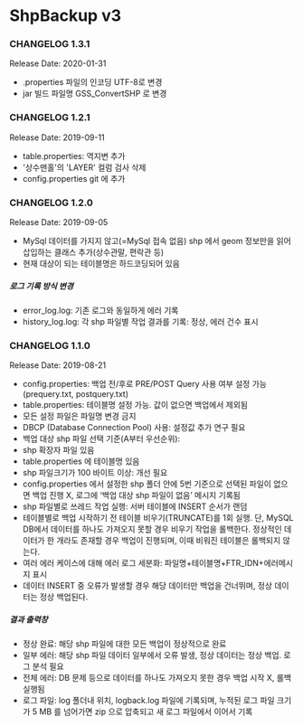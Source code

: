 # ShpBackup v3

### CHANGELOG 1.3.1
Release Date: 2020-01-31
- .properties 파일의 인코딩 UTF-8로 변경
- jar 빌드 파일명 GSS_ConvertSHP 로 변경

### CHANGELOG 1.2.1
Release Date: 2019-09-11
- table.properties: 역지변 추가
- '상수맨홀'의 'LAYER' 컬럼 검사 삭제
- config.properties git 에 추가

### CHANGELOG 1.2.0
Release Date: 2019-09-05
- MySql 데이터를 가지지 않고(=MySql 접속 없음) shp 에서 geom 정보만을 읽어 삽입하는 클래스 추가(상수관말, 편락관 등)
- 현재 대상이 되는 테이블명은 하드코딩되어 있음
##### 로그 기록 방식 변경
- error_log.log: 기존 로그와 동일하게 에러 기록
- history_log.log: 각 shp 파일별 작업 결과를 기록: 정상, 에러 건수 표시

### CHANGELOG 1.1.0
Release Date: 2019-08-21
-	config.properties: 백업 전/후로 PRE/POST Query 사용 여부 설정 가능(prequery.txt, postquery.txt)
-	table.properties: 테이블명 설정 가능. 값이 없으면 백업에서 제외됨
-	모든 설정 파일은 파일명 변경 금지
-	DBCP (Database Connection Pool) 사용: 설정값 추가 연구 필요
-	백업 대상 shp 파일 선택 기준(A부터 우선순위):
-	shp 확장자 파일 있음
-	table.properties 에 테이블명 있음
-	shp 파일크기가 100 바이트 이상: 개선 필요
-	config.properties 에서 설정한 shp 폴더 안에 5번 기준으로 선택된 파일이 없으면 백업 진행 X, 로그에 ‘백업 대상 shp 파일이 없음’ 메시지 기록됨
-	shp 파일별로 쓰레드 작업 실행: 서버 테이블에 INSERT 순서가 랜덤
-	테이블별로 백업 시작하기 전 테이블 비우기(TRUNCATE)를 1회 실행. 단, MySQL DB에서 데이터를 하나도 가져오지 못할 경우 비우기 작업을 롤백한다. 정상적인 데이터가 한 개라도 존재할 경우 백업이 진행되며, 이때 비워진 테이블은 롤백되지 않는다.
-	여러 에러 케이스에 대해 에러 로그 세분화: 파일명+테이블명+FTR_IDN+에러메시지 표시
-	데이터 INSERT 중 오류가 발생할 경우 해당 데이터만 백업을 건너뛰며, 정상 데이터는 정상 백업된다.
##### 결과 출력창
-	정상 완료: 해당 shp 파일에 대한 모든 백업이 정상적으로 완료
-	일부 에러: 해당 shp 파일 데이터 일부에서 오류 발생, 정상 데이터는 정상 백업. 로그 분석 필요
-	전체 에러: DB 문제 등으로 데이터를 하나도 가져오지 못한 경우 백업 시작 X, 롤백 실행됨
-	로그 파일: log 폴더내 위치, logback.log 파일에 기록되며, 누적된 로그 파일 크기가 5 MB 를 넘어가면 zip 으로 압축되고 새 로그 파일에서 이어서 기록
